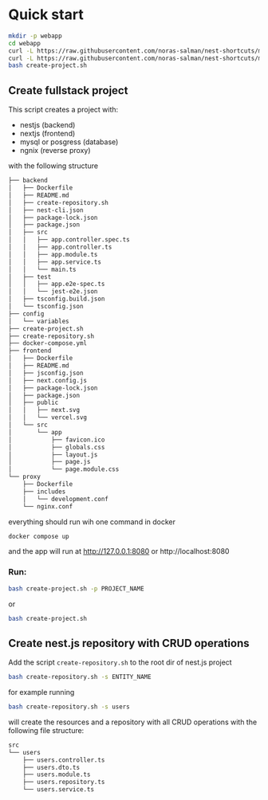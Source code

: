 # Quick start

```bash
mkdir -p webapp
cd webapp
curl -L https://raw.githubusercontent.com/noras-salman/nest-shortcuts/master/create-project.sh > create-project.sh &&\
curl -L https://raw.githubusercontent.com/noras-salman/nest-shortcuts/master/create-repository.sh > create-repository.sh &&\
bash create-project.sh
```

## Create fullstack project

This script creates a project with:

- nestjs (backend)
- nextjs (frontend)
- mysql or posgress (database)
- ngnix (reverse proxy)

with the following structure

```bash
├── backend
│   ├── Dockerfile
│   ├── README.md
│   ├── create-repository.sh
│   ├── nest-cli.json
│   ├── package-lock.json
│   ├── package.json
│   ├── src
│   │   ├── app.controller.spec.ts
│   │   ├── app.controller.ts
│   │   ├── app.module.ts
│   │   ├── app.service.ts
│   │   └── main.ts
│   ├── test
│   │   ├── app.e2e-spec.ts
│   │   └── jest-e2e.json
│   ├── tsconfig.build.json
│   └── tsconfig.json
├── config
│   └── variables
├── create-project.sh
├── create-repository.sh
├── docker-compose.yml
├── frontend
│   ├── Dockerfile
│   ├── README.md
│   ├── jsconfig.json
│   ├── next.config.js
│   ├── package-lock.json
│   ├── package.json
│   ├── public
│   │   ├── next.svg
│   │   └── vercel.svg
│   └── src
│       └── app
│           ├── favicon.ico
│           ├── globals.css
│           ├── layout.js
│           ├── page.js
│           └── page.module.css
└── proxy
    ├── Dockerfile
    ├── includes
    │   └── development.conf
    └── nginx.conf
```

everything should run wih one command in docker

```bash
docker compose up
```

and the app will run at http://127.0.0.1:8080 or http://localhost:8080

### Run:

```bash
bash create-project.sh -p PROJECT_NAME
```

or

```bash
bash create-project.sh
```

## Create nest.js repository with CRUD operations

Add the script `create-repository.sh` to the root dir of nest.js project

```bash
bash create-repository.sh -s ENTITY_NAME
```

for example running

```bash
bash create-repository.sh -s users
```

will create the resources and a repository with all CRUD operations with the following file structure:

```bash
src
└── users
    ├── users.controller.ts
    ├── users.dto.ts
    ├── users.module.ts
    ├── users.repository.ts
    └── users.service.ts
```
